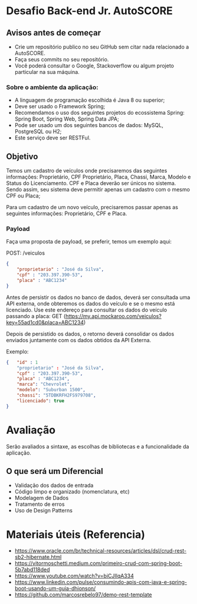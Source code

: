 # Desafio Back-end Jr. AutoSCORE

## Avisos antes de começar
- Crie um repositório publico no seu GitHub sem citar nada relacionado a AutoSCORE.
- Faça seus commits no seu repositório.
- Você poderá consultar o Google, Stackoverflow ou algum projeto particular na sua máquina.

### Sobre o ambiente da aplicação:
- A linguagem de programação escolhida é Java 8 ou superior;
- Deve ser usado o Framework Spring;
- Recomendamos o uso dos seguintes projetos do ecossistema Spring: Spring Boot, Spring Web, Spring Data JPA;
- Pode ser usado um dos seguintes bancos de dados: MySQL, PostgreSQL ou H2;
- Este serviço deve ser RESTFul.

## Objetivo
Temos um cadastro de veículos onde precisaremos das seguintes informações: Proprietário, CPF Proprietário, Placa, Chassi, Marca, Modelo e Status do Licenciamento. CPF e Placa deverão ser únicos no sistema. Sendo assim, seu sistema deve permitir apenas um cadastro com o mesmo CPF ou Placa;

Para um cadastro de um novo veículo, precisaremos passar apenas as seguintes informações: Proprietário, CPF e Placa. 

### Payload
Faça uma proposta de payload, se preferir, temos um exemplo aqui:

POST: /veiculos

```json
{
    "proprietario" : "José da Silva",
    "cpf" : "203.397.390-53",
    "placa" : "ABC1234"
}
```

Antes de persistir os dados no banco de dados, deverá ser consultada uma API externa, onde obteremos os dados do veículo e se o mesmo está licenciado.
Use este endereço para consultar os dados do veículo passando a placa: 
GET (https://my.api.mockaroo.com/veiculos?key=55ad1cd0&placa=ABC1234)

Depois de persistido os dados, o retorno deverá consolidar os dados enviados juntamente com os dados obtidos da API Externa.

Exemplo: 

```json
{   "id" : 1
    "proprietario" : "José da Silva",
    "cpf" : "203.397.390-53",
    "placa" : "ABC1234",
    "marca": "Chevrolet",
    "modelo": "Suburban 1500",
    "chassi": "5TDBKRFH2FS979708",
    "licenciado": true
}
```

# Avaliação
Serão avaliados a sintaxe, as escolhas de bibliotecas e a funcionalidade da aplicação.

## O que será um Diferencial
- Validação dos dados de entrada
- Código limpo e organizado (nomenclatura, etc)
- Modelagem de Dados
- Tratamento de erros
- Uso de Design Patterns

# Materiais úteis (Referencia)
- https://www.oracle.com/br/technical-resources/articles/dsl/crud-rest-sb2-hibernate.html
- https://vitormoschetti.medium.com/primeiro-crud-com-spring-boot-5b7abd118ded
- https://www.youtube.com/watch?v=biCJIlqA334
- https://www.linkedin.com/pulse/consumindo-apis-com-java-e-spring-boot-usando-um-guia-dhionson/
- https://github.com/marcosrebelo97/demo-rest-template

